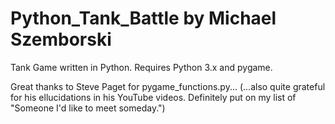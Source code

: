 # Python_Tank_Battle by Michael Szemborski
Tank Game written in Python.  Requires Python 3.x and pygame.

Great thanks to Steve Paget for pygame_functions.py...
(...also quite grateful for his ellucidations in his YouTube videos. Definitely put on my list of "Someone I'd like to meet someday.")
